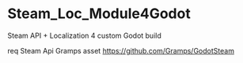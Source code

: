# Steam_Loc_Module4Godot
Steam API + Localization 4 custom Godot build

req Steam Api Gramps asset
https://github.com/Gramps/GodotSteam
